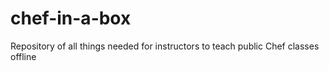 # chef-in-a-box
Repository of all things needed for instructors to teach public Chef classes offline
